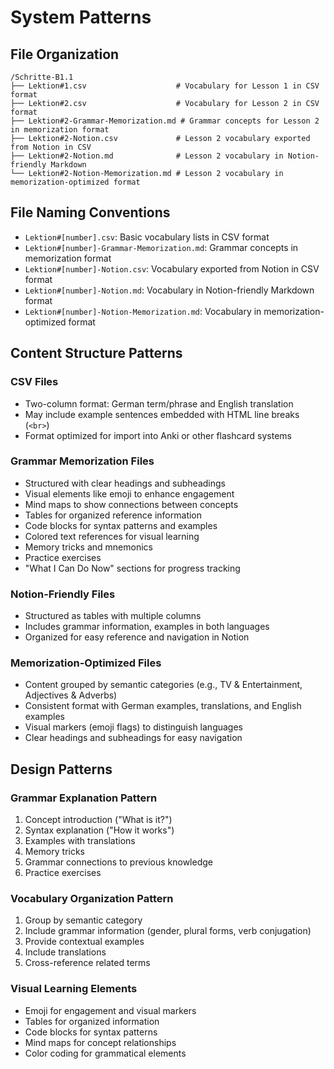 # System Patterns

## File Organization
```
/Schritte-B1.1
├── Lektion#1.csv                    # Vocabulary for Lesson 1 in CSV format
├── Lektion#2.csv                    # Vocabulary for Lesson 2 in CSV format
├── Lektion#2-Grammar-Memorization.md # Grammar concepts for Lesson 2 in memorization format
├── Lektion#2-Notion.csv             # Lesson 2 vocabulary exported from Notion in CSV
├── Lektion#2-Notion.md              # Lesson 2 vocabulary in Notion-friendly Markdown
└── Lektion#2-Notion-Memorization.md # Lesson 2 vocabulary in memorization-optimized format
```

## File Naming Conventions
- `Lektion#[number].csv`: Basic vocabulary lists in CSV format
- `Lektion#[number]-Grammar-Memorization.md`: Grammar concepts in memorization format
- `Lektion#[number]-Notion.csv`: Vocabulary exported from Notion in CSV format
- `Lektion#[number]-Notion.md`: Vocabulary in Notion-friendly Markdown format
- `Lektion#[number]-Notion-Memorization.md`: Vocabulary in memorization-optimized format

## Content Structure Patterns

### CSV Files
- Two-column format: German term/phrase and English translation
- May include example sentences embedded with HTML line breaks (`<br>`)
- Format optimized for import into Anki or other flashcard systems

### Grammar Memorization Files
- Structured with clear headings and subheadings
- Visual elements like emoji to enhance engagement
- Mind maps to show connections between concepts
- Tables for organized reference information
- Code blocks for syntax patterns and examples
- Colored text references for visual learning
- Memory tricks and mnemonics
- Practice exercises
- "What I Can Do Now" sections for progress tracking

### Notion-Friendly Files
- Structured as tables with multiple columns
- Includes grammar information, examples in both languages
- Organized for easy reference and navigation in Notion

### Memorization-Optimized Files
- Content grouped by semantic categories (e.g., TV & Entertainment, Adjectives & Adverbs)
- Consistent format with German examples, translations, and English examples
- Visual markers (emoji flags) to distinguish languages
- Clear headings and subheadings for easy navigation

## Design Patterns

### Grammar Explanation Pattern
1. Concept introduction ("What is it?")
2. Syntax explanation ("How it works")
3. Examples with translations
4. Memory tricks
5. Grammar connections to previous knowledge
6. Practice exercises

### Vocabulary Organization Pattern
1. Group by semantic category
2. Include grammar information (gender, plural forms, verb conjugation)
3. Provide contextual examples
4. Include translations
5. Cross-reference related terms

### Visual Learning Elements
- Emoji for engagement and visual markers
- Tables for organized information
- Code blocks for syntax patterns
- Mind maps for concept relationships
- Color coding for grammatical elements

